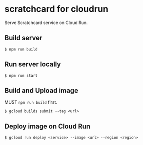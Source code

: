 # scratchcard for cloudrun

Serve Scratchcard service on Cloud Run.

## Build server

```
$ npm run build
```

## Run server locally

```
$ npm run start
```

## Build and Upload image

MUST `npm run build` first.

```
$ gcloud builds submit --tag <url>
```

## Deploy image on Cloud Run

```
$ gcloud run deploy <service> --image <url> --region <region>
```